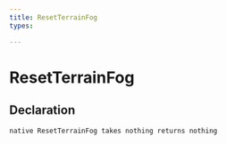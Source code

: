 ```yaml
---
title: ResetTerrainFog
types:

---
```


# ResetTerrainFog

## Declaration

```jass
native ResetTerrainFog takes nothing returns nothing
```
